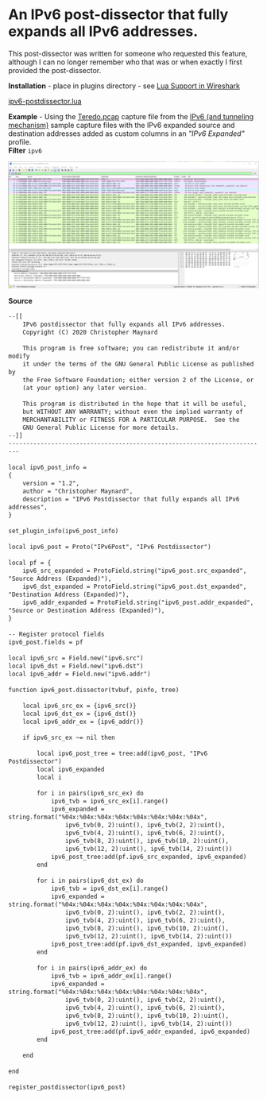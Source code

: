 # An IPv6 post-dissector that fully expands all IPv6 addresses.  

This post-dissector was written for someone who requested this feature, although I can no longer remember who that was or when exactly I first provided the post-dissector.  

**Installation** - place in plugins directory - see [Lua Support in Wireshark](https://www.wireshark.org/docs/wsdg_html_chunked/wsluarm.html)  

[ipv6-postdissector.lua](uploads/55622dc945d0ae23cd95ce5f025cd8bd/ipv6-postdissector.lua)  

**Example** - Using the [Teredo.pcap](https://gitlab.com/wireshark/wireshark/-/wikis/uploads/__moin_import__/attachments/SampleCaptures/Teredo.pcap) capture file from the [IPv6 (and tunneling mechanism)](https://gitlab.com/wireshark/wireshark/-/wikis/SampleCaptures#ipv6-and-tunneling-mechanism) sample capture files with the IPv6 expanded source and destination addresses added as custom columns in an _"IPv6 Expanded"_ profile.  
**Filter** `ipv6`  

![ipv6-postdissector](uploads/1c92946d75105d5a5421d4020beb48fe/ipv6-postdissector.png)  

**Source**  
```
--[[
    IPv6 postdissector that fully expands all IPv6 addresses.
    Copyright (C) 2020 Christopher Maynard

    This program is free software; you can redistribute it and/or modify
    it under the terms of the GNU General Public License as published by
    the Free Software Foundation; either version 2 of the License, or
    (at your option) any later version.

    This program is distributed in the hope that it will be useful,
    but WITHOUT ANY WARRANTY; without even the implied warranty of
    MERCHANTABILITY or FITNESS FOR A PARTICULAR PURPOSE.  See the
    GNU General Public License for more details.
--]]
-------------------------------------------------------------------------

local ipv6_post_info =
{
    version = "1.2",
    author = "Christopher Maynard",
    description = "IPv6 Postdissector that fully expands all IPv6 addresses",
}

set_plugin_info(ipv6_post_info)

local ipv6_post = Proto("IPv6Post", "IPv6 Postdissector")

local pf = {
    ipv6_src_expanded = ProtoField.string("ipv6_post.src_expanded", "Source Address (Expanded)"),
    ipv6_dst_expanded = ProtoField.string("ipv6_post.dst_expanded", "Destination Address (Expanded)"),
    ipv6_addr_expanded = ProtoField.string("ipv6_post.addr_expanded", "Source or Destination Address (Expanded)"),
}

-- Register protocol fields
ipv6_post.fields = pf

local ipv6_src = Field.new("ipv6.src")
local ipv6_dst = Field.new("ipv6.dst")
local ipv6_addr = Field.new("ipv6.addr")

function ipv6_post.dissector(tvbuf, pinfo, tree)

    local ipv6_src_ex = {ipv6_src()}
    local ipv6_dst_ex = {ipv6_dst()}
    local ipv6_addr_ex = {ipv6_addr()}

    if ipv6_src_ex ~= nil then

        local ipv6_post_tree = tree:add(ipv6_post, "IPv6 Postdissector")
        local ipv6_expanded
        local i

        for i in pairs(ipv6_src_ex) do
            ipv6_tvb = ipv6_src_ex[i].range()
            ipv6_expanded = string.format("%04x:%04x:%04x:%04x:%04x:%04x:%04x:%04x",
                ipv6_tvb(0, 2):uint(), ipv6_tvb(2, 2):uint(),
                ipv6_tvb(4, 2):uint(), ipv6_tvb(6, 2):uint(),
                ipv6_tvb(8, 2):uint(), ipv6_tvb(10, 2):uint(),
                ipv6_tvb(12, 2):uint(), ipv6_tvb(14, 2):uint())
            ipv6_post_tree:add(pf.ipv6_src_expanded, ipv6_expanded)
        end

        for i in pairs(ipv6_dst_ex) do
            ipv6_tvb = ipv6_dst_ex[i].range()
            ipv6_expanded = string.format("%04x:%04x:%04x:%04x:%04x:%04x:%04x:%04x",
                ipv6_tvb(0, 2):uint(), ipv6_tvb(2, 2):uint(),
                ipv6_tvb(4, 2):uint(), ipv6_tvb(6, 2):uint(),
                ipv6_tvb(8, 2):uint(), ipv6_tvb(10, 2):uint(),
                ipv6_tvb(12, 2):uint(), ipv6_tvb(14, 2):uint())
            ipv6_post_tree:add(pf.ipv6_dst_expanded, ipv6_expanded)
        end

        for i in pairs(ipv6_addr_ex) do
            ipv6_tvb = ipv6_addr_ex[i].range()
            ipv6_expanded = string.format("%04x:%04x:%04x:%04x:%04x:%04x:%04x:%04x",
                ipv6_tvb(0, 2):uint(), ipv6_tvb(2, 2):uint(),
                ipv6_tvb(4, 2):uint(), ipv6_tvb(6, 2):uint(),
                ipv6_tvb(8, 2):uint(), ipv6_tvb(10, 2):uint(),
                ipv6_tvb(12, 2):uint(), ipv6_tvb(14, 2):uint())
            ipv6_post_tree:add(pf.ipv6_addr_expanded, ipv6_expanded)
        end

    end

end

register_postdissector(ipv6_post)
```